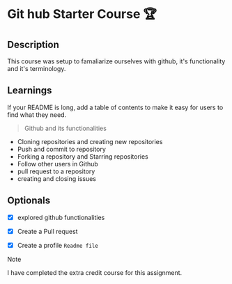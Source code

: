 # Git hub Starter Course 🏆

## Description

This course was setup to famaliarize ourselves with github, it's functionality and it's terminology.


## Learnings

If your README is long, add a table of contents to make it easy for users to find what they need.

> Github and its functionalities

- Cloning repositories and creating new repositories
- Push and commit to repository
- Forking a repository and Starring repositories
- Follow other users in Github
- pull request to a repository
- creating and closing issues

## Optionals

- [x] explored github functionalities

- [x] Create a Pull request

- [x] Create a profile `Readme file`

> [!NOTE]
> I have completed the extra credit course for this assignment.